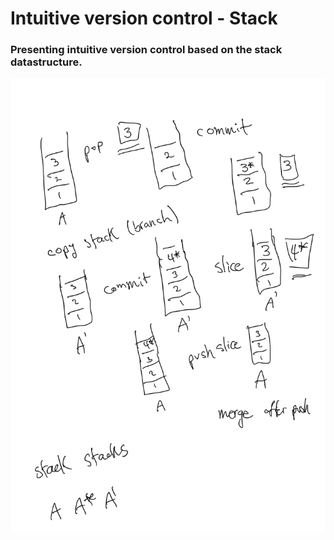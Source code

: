 # Intuitive version control - Stack
### Presenting intuitive version control based on the stack datastructure.
![plot](./pictures/stack__.png)
